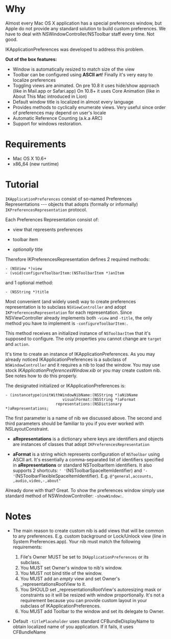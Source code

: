 Why
========================
Almost every Mac OS X application has a special preferences window,
but Apple do not provide any standard solution to build custom preferences.
We have to deal with NSWindowController/NSToolbar staff every time. Not good.

IKApplicationPreferences was developed to address this problem.

**Out of the box features:**

- Window is automatically resized to match size of the view
- Toolbar can be configured using **ASCII art**! Finally it's very easy to localize preferences
- Toggling views are animated. On pre 10.8 it uses hide/show approach (like in Mail.app or Safari.app)
On 10.8+ it uses Core Animation (like in About This Mac introduced in Lion)
- Default window title is localized in almost every language
- Provides methods to cyclically enumerate views. Very useful since order of preferences may depend on user's locale
- Automatic Reference Counting (a.k.a ARC)
- Support for windows restoration.

Requirements
========================

- Mac OS X 10.6+
- x86_64 (new runtime)

Tutorial
========================
`IKApplicationPreferences` consist of so-named Preferences Representations --- objects that adopts (formally or informally) `IKPreferencesRepresentation` protocol.

Each Preferences Representation consist of:

- view that represents preferences

- toolbar item

- *optionally* title

Therefore IKPreferencesRepresentation defines 2 required methods:

    - (NSView *)view
    - (void)configureToolbarItem:(NSToolbarItem *)anItem

and 1 optional method:

    - (NSString *)title

Most convenient (and widely used) way to create preferences representation is to subclass `NSViewController` and adopt `IKPreferencesRepresentation` for each representation.
Since NSViewController already implements both `-view` and `-title`, the only method you have to implement is `-configureToolbarItem:`.

This method receives an initialized instance of `NSToolbarItem` that it's supposed to configure. The only properties you cannot change are `target` and `action`.

It's time to create an instance of IKApplicationPreferences. As you may already noticed IKApplicationPreferences is a subclass of `NSWindowController` and it requires a nib to load the window. You may use stock *IKApplicationPreferencesWindow.xib* or you may create custom nib. See notes how to do this properly.

The designated initialized or IKApplicationPreferences is:

    - (instancetype)initWithWindowNibName:(NSString *)aNibName
                             visualFormat:(NSString *)aFormat
                          representations:(NSDictionary *)aRepresentations;

The first parameter is a name of nib we discussed above. The second and third parameters should be familiar to you if you ever worked with NSLayoutConstraint.

- **aRepresentations** is a dictionary where keys are identifiers and objects are instances of classes that adopt `IKPreferencesRepresentation`

- **aFormat** is a string which represents configuration of `NSToolbar` using ASCII art. It's essentially a comma-separated list of identifiers specified in **aRepresentations** or standard NSToolbarItem identifiers. It also supports 2 shortcuts: `' '`(NSToolbarSpaceItemIdentifier) and `'-'`(NSToolbarFlexibleSpaceItemIdentifier). E.g. `@"general,accounts, ,audio,video,-,about"`

Already done with that? Great. To show the preferences window simply use standard method of NSWindowController: `-showWindow:`.

Notes
========================

- The main reason to create custom nib is add views that will be common to any preferences. E.g. custom background or Lock/Unlock view (line in System Preferences.app). Your nib must match the following requirements:

    1. File's Owner MUST be set to `IKApplicationPreferences` or its subclass.
    2. You MUST set Owner's window to nib's window.
    3. You MUST not bind title of the window.
    4. You MUST add an *empty* view and set Owner's _representationsRootView to it.
    5. You SHOULD set _representationsRootView's autoresizing mask or constraints so it will be resized with window proportionally. It's not a requirement because you can provide custom layout in your subclass of IKApplicationPreferences.
    6. You MUST add Toolbar to the window and set its delegate to Owner.
- Default `-titlePlaceholder` uses standard CFBundleDisplayName to obtain localized name of you application. If it fails, it uses CFBundleName

